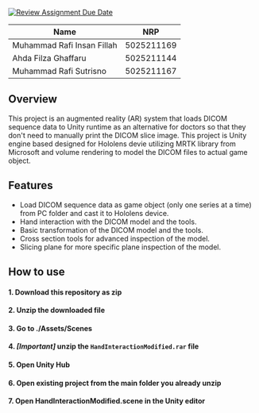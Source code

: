 [![Review Assignment Due Date](https://classroom.github.com/assets/deadline-readme-button-24ddc0f5d75046c5622901739e7c5dd533143b0c8e959d652212380cedb1ea36.svg)](https://classroom.github.com/a/p3tAls-C)

| Name      | NRP |
| ----------- | ----------- |
| Muhammad Rafi Insan Fillah      | 5025211169       |
| Ahda Filza Ghaffaru   | 5025211144        |
| Muhammad Rafi Sutrisno   | 5025211167        |

## Overview

This project is an augmented reality (AR) system that loads DICOM sequence data to Unity runtime as an alternative for doctors so that they don't need to manually print the DICOM slice image. This project is Unity engine based designed for Hololens devie utilizing MRTK library from Microsoft and volume rendering to model the DICOM files to actual game object. 

## Features

- Load DICOM sequence data as game object (only one series at a time) from PC folder and cast it to Hololens device.
- Hand interaction with the DICOM model and the tools.
- Basic transformation of the DICOM model and the tools.
- Cross section tools for advanced inspection of the model.
- Slicing plane for more specific plane inspection of the model.

## How to use
#### 1. Download this repository as zip
#### 2. Unzip the downloaded file
#### 3. Go to ./Assets/Scenes
#### 4. *[Important]* unzip the `HandInteractionModified.rar` file
#### 5. Open Unity Hub
#### 6. Open existing project from the main folder you already unzip
#### 7. Open HandInteractionModified.scene in the Unity editor
